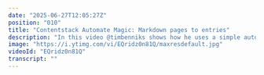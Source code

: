 ```yaml
---
date: "2025-06-27T12:05:27Z"
position: "010"
title: "Contentstack Automate Magic: Markdown pages to entries"
description: "In this video @timbenniks shows how he uses a simple automation to migrate his Markdown blogposts to Contentstack entries including Taxonomies, native Contentstack image assets and JSON for the rich text editor field.\n\nJoin the Discord community at https://community.contentstack.com\nLearn at our Academy: https://contentstack.com/academy\nTry out a kickstart: https://www.contentstack.com/marketplace/kickstart-next-js"
image: "https://i.ytimg.com/vi/EQridz0n81Q/maxresdefault.jpg"
videoId: "EQridz0n81Q"
transcript: ""
---
```


